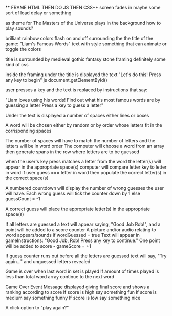 ** FRAME HTML THEN DO JS THEN CSS**
screen fades in
    maybe some sort of load delay or something

 as theme for The Masters of the Universe plays in the background
    how to play sounds?

brilliant rainbow colors flash on and off surrounding the the title of the game:
    "Liam's Famous Words"
        text with style
        something that can animate or toggle the colors

title is surrounded by medieval gothic fantasy stone framing
    definitely some kind of css

inside the framing under the title is displayed the text "Let's do this! Press any key to begin"
    js document.getElementById()

user presses a key and the text is replaced by instructions that say:

"Liam loves using his words! Find out what his most famous words are by guessing a letter
Press a key to guess a letter"

Under the text is displayed a number of spaces either lines or boxes

A word will be chosen either by random or by order whose letters fit in the corrisponding spaces

The number of spaces will have to match the number of letters and the letters will be in word order
    The computer will choose a word from an array then generate spans in the row where letters are to be guessed

when the user's key press matches a letter from the word the letter(s) will appear in the appropriate space(s)
    computer will compare letter key to letter in word
        if user guess === letter in word
            then populate the correct letter(s) in the correct space(s)

A numbered countdown will display the number of wrong guesses the user will have. Each wrong guess will tick the counter down by 1
            else guessCount = -1

A correct guess will place the appropriate letter(s) in the appropriate space(s)

If all letters are guessed a text will appear saying, "Good Job Rob!", and a point will be added to a score counter
    A picture and/or audio relating to word appears/sounds
    if wordGuessed = true
        Text will appear in gameInstructions: "Good Job, Rob! Press any key to continue."
        One point will be added to score - gameScore = +1
        
If guess counter runs out before all the letters are guessed text will say, "Try again..." and unguessed letters revealed

Game is over when last word in set is played
    If amount of times played is less than total word array
        continue to the next word
        
Game Over Event
Message displayed giving final score and shows a ranking according to score
    If score is high say something fun
    If score is medium say something funny
    If score is low say something nice

A click option to "play again?"